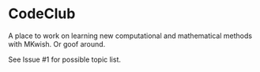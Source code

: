 # CodeClub
A place to work on learning new computational and mathematical methods with MKwish. Or goof around.

See Issue #1 for possible topic list.
